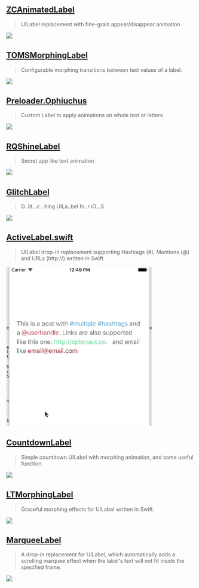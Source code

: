 [ZCAnimatedLabel](https://github.com/overboming/ZCAnimatedLabel)
--
> UILabel replacement with fine-grain appear/disappear animation

![](https://camo.githubusercontent.com/96095320002c92104f5f289df902e18f11910bd5/687474703a2f2f7a697070792e6766796361742e636f6d2f4c696d69746564576967676c794765726d616e73686570686572642e676966)

[TOMSMorphingLabel](https://github.com/tomknig/TOMSMorphingLabel)
--
> Configurable morphing transitions between text values of a label.

![](https://github.com/tomknig/TOMSMorphingLabel/raw/master/demo.gif)

[Preloader.Ophiuchus](https://github.com/Yalantis/Preloader.Ophiuchus)
--
> Custom Label to apply animations on whole text or letters

![](https://raw.githubusercontent.com/Yalantis/Ophiuchus/master/Example/Ophiuchus/Resources/yalantistwodirections.gif)

[RQShineLabel](https://github.com/zipme/RQShineLabel)
--
> Secret app like text animation

![](https://raw.githubusercontent.com/zipme/RQShineLabel/master/Screenshots/rqshinelabel.gif)

[GlitchLabel](https://github.com/kciter/GlitchLabel)
--
> G..lit...c...hing UILa..bel fo..r iO...S

![](https://github.com/kciter/GlitchLabel/raw/master/Images/preview.gif)

[ActiveLabel.swift](https://github.com/optonaut/ActiveLabel.swift)
--
> UILabel drop-in replacement supporting Hashtags (#), Mentions (@) and URLs (http://) written in Swift

![](https://github.com/optonaut/ActiveLabel.swift/raw/master/ActiveLabelDemo/demo.gif)

[CountdownLabel](https://github.com/suzuki-0000/CountdownLabel)
--
> Simple countdown UILabel with morphing animation, and some useful function.

![](https://github.com/suzuki-0000/CountdownLabel/raw/master/Screenshots/example01.gif)

[LTMorphingLabel](https://github.com/lexrus/LTMorphingLabel)
--
> Graceful morphing effects for UILabel written in Swift.

![](https://cloud.githubusercontent.com/assets/219689/3594949/815cd3e8-0caa-11e4-9738-278a9c959478.gif)

[MarqueeLabel](https://github.com/cbpowell/MarqueeLabel)
--
> A drop-in replacement for UILabel, which automatically adds a scrolling marquee effect when the label's text will not fit inside the specified frame.

![](https://raw.githubusercontent.com/cbpowell/MarqueeLabel/master/Metadata/MarqueeLabelDemo.gif)
